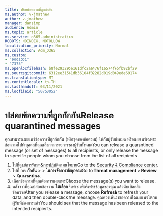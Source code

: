 ```yaml
---
title: ปล่อยข้อความที่ถูกกักกัน
ms.author: v-jmathew
author: v-jmathew
manager: dansimp
audience: Admin
ms.topic: article
ms.service: o365-administration
ROBOTS: NOINDEX, NOFOLLOW
localization_priority: Normal
ms.collection: Adm_O365
ms.custom:
- "9002531"
- "7375"
ms.openlocfilehash: b8fe293295e161dfc2a6476f16574febfb92bf29
ms.sourcegitcommit: 6312ee31561db36104f32282d019d069ede69174
ms.translationtype: MT
ms.contentlocale: th-TH
ms.lasthandoff: 03/11/2021
ms.locfileid: "50750052"
---
```

# <a name="release-quarantined-messages"></a><span data-ttu-id="71b09-102">ปล่อยข้อความที่ถูกกักกัน</span><span class="sxs-lookup"><span data-stu-id="71b09-102">Release quarantined messages</span></span>

<span data-ttu-id="71b09-103">คุณสามารถเผยแพร่ข้อความที่ถูกกักกัน (หรือชุดของข้อความ) ให้กับผู้รับทั้งหมด หรือเผยแพร่เฉพาะข้อความไปยังบุคคลที่คุณเลือกจากรายการของผู้รับทั้งหมด</span><span class="sxs-lookup"><span data-stu-id="71b09-103">You can release a quarantined message (or set of messages) to all recipients, or only release the message to specific people whom you choose from the list of all recipients.</span></span>

1. <span data-ttu-id="71b09-104">ไปที่ศูนย์[การรักษา&การปฏิบัติตามนโยบาย](https://go.microsoft.com/fwlink/p/?linkid=2077143)</span><span class="sxs-lookup"><span data-stu-id="71b09-104">Go to the [Security & Compliance center](https://go.microsoft.com/fwlink/p/?linkid=2077143).</span></span>
2. <span data-ttu-id="71b09-105">ไปที่ การ **กักกัน**  >    >  **ในการจัดการภัยคุกคาม**</span><span class="sxs-lookup"><span data-stu-id="71b09-105">Go to **Threat management** > **Review** > **Quarantine**.</span></span>
3. <span data-ttu-id="71b09-106">เลือกข้อความที่คุณต้องการเผยแพร่</span><span class="sxs-lookup"><span data-stu-id="71b09-106">Choose the message(s) you want to release.</span></span>
4. <span data-ttu-id="71b09-107">หลังจากที่คุณปล่อยข้อความ **ให้เลือก** รีเฟรช เพื่อรีเฟรชข้อมูลของคุณ แล้วดับเบิลคลิกข้อความ</span><span class="sxs-lookup"><span data-stu-id="71b09-107">After you release a message, choose **Refresh** to refresh your data, and then double-click the message.</span></span> <span data-ttu-id="71b09-108">คุณควรเห็นว่าข้อความได้เผยแพร่ให้กับผู้รับที่ต้องการแล้ว</span><span class="sxs-lookup"><span data-stu-id="71b09-108">You should see that the message has been released to the intended recipients.</span></span>
